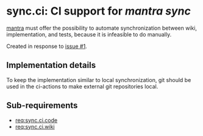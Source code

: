 # sync.ci: CI support for *mantra sync*

[mantra](https://github.com/mhatzl/mantra) must offer the possibility to automate
synchronization between wiki, implementation, and tests, because it is infeasible to do manually.

Created in response to [issue #1](https://github.com/mhatzl/mantra/issues/1).

## Implementation details

To keep the implementation similar to local synchronization, git should be used in the ci-actions
to make external git repositories local.

## Sub-requirements

- [req:sync.ci.code](5-REQ-sync.ci.code#synccicode-ci-support-for-mantra-sync-in-the-project-repository)
- [req:sync.ci.wiki](5-REQ-sync.ci.wiki#syncciwiki-ci-support-for-mantra-sync-in-the-wiki-repository)
